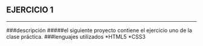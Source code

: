 ## EJERCICIO 1
*******************************************************************************
###descripción
#####el siguiente proyecto contiene el ejercicio uno de la clase práctica.
###lenguajes utilizados
*HTML5
*CSS3
